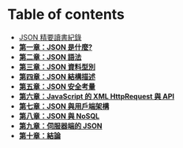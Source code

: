 # Table of contents

- [JSON 精要讀書紀錄](../README.md)
- **[第一章：JSON 是什麼?](1-what-is-json.md)**
- **[第二章：JSON 語法](2-json-syntax.md)**
- **[第三章：JSON 資料型別](variants.md)**
- **[第四章：JSON 結構描述](nested-components.md)**
- **[第五章：JSON 安全考量](layouts.md)**
- **[第六章：JavaScript 的 XML HttpRequest 與 API](helpers.md)**
- **[第七章：JSON 與用戶端架構](helpers.md)**
- **[第八章：JSON 與 NoSQL](8-json-and-nosql.md)**
- **[第九章：伺服器端的 JSON](9-JSON_On_Server.md)**
- **[第十章：結論](10-summary.md)**
